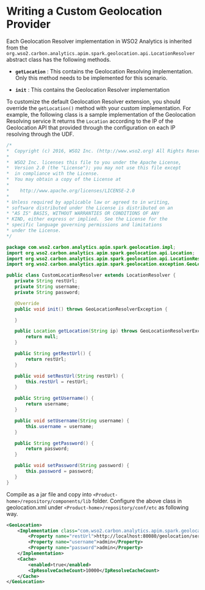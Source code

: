 # Writing a Custom Geolocation Provider

Each Geolocation Resolver implementation in WSO2 Analytics is inherited from the `org.wso2.carbon.analytics.apim.spark.geolocation.api.LocationResolver` abstract class has the following methods.

-   **`getLocation`** : This contains the Geolocation Resolving implementation. Only this method needs to be implemented for this scenario.

-   **`init`** : This contains the Geolocation Resolver implementation

To customize the default Geolocation Resolver extension, you should override the `getLocation()` method with your custom implementation. For example, the following class is a sample implementation of the Geolocation Resolving service It returns the `Location` according to the IP of the Geolocation API that provided through the configuration on each IP resolving through the UDF.

``` java
/*
*  Copyright (c) 2016, WSO2 Inc. (http://www.wso2.org) All Rights Reserved.
*
*  WSO2 Inc. licenses this file to you under the Apache License,
*  Version 2.0 (the "License"); you may not use this file except
*  in compliance with the License.
*  You may obtain a copy of the License at
*
*    http://www.apache.org/licenses/LICENSE-2.0
*
* Unless required by applicable law or agreed to in writing,
* software distributed under the License is distributed on an
* "AS IS" BASIS, WITHOUT WARRANTIES OR CONDITIONS OF ANY
* KIND, either express or implied.  See the License for the
* specific language governing permissions and limitations
* under the License.
*/

package com.wso2.carbon.analytics.apim.spark.geolocation.impl;
import org.wso2.carbon.analytics.apim.spark.geolocation.api.Location;
import org.wso2.carbon.analytics.apim.spark.geolocation.api.LocationResolver;
import org.wso2.carbon.analytics.apim.spark.geolocation.exception.GeoLocationResolverException;

public class CustomLocationResolver extends LocationResolver {
   private String restUrl;
   private String username;
   private String password;

   @Override
   public void init() throws GeoLocationResolverException {

   }

   public Location getLocation(String ip) throws GeoLocationResolverException {
       return null;
   }

   public String getRestUrl() {
       return restUrl;
   }

   public void setRestUrl(String restUrl) {
       this.restUrl = restUrl;
   }

   public String getUsername() {
       return username;
   }

   public void setUsername(String username) {
       this.username = username;
   }

   public String getPassword() {
       return password;
   }

   public void setPassword(String password) {
       this.password = password;
   }
}
```

Compile as a jar file and copy into `<Product-home>/repository/components/lib` folder.
Configure the above class in geolocation.xml under `<Product-home>/repository/conf/etc` as following way.

``` xml
<GeoLocation>
    <Implementation class="com.wso2.carbon.analytics.apim.spark.geolocation.impl.CustomLocationResolver">
        <Property name="restUrl">http://localhost:80080/geolocation/service</Property>
        <Property name="username">admin</Property>
        <Property name="password">admin</Property>
    </Implementation>
    <Cache>
        <enabled>true</enabled>
        <IpResolveCacheCount>10000</IpResolveCacheCount>
    </Cache>
</GeoLocation>
```
